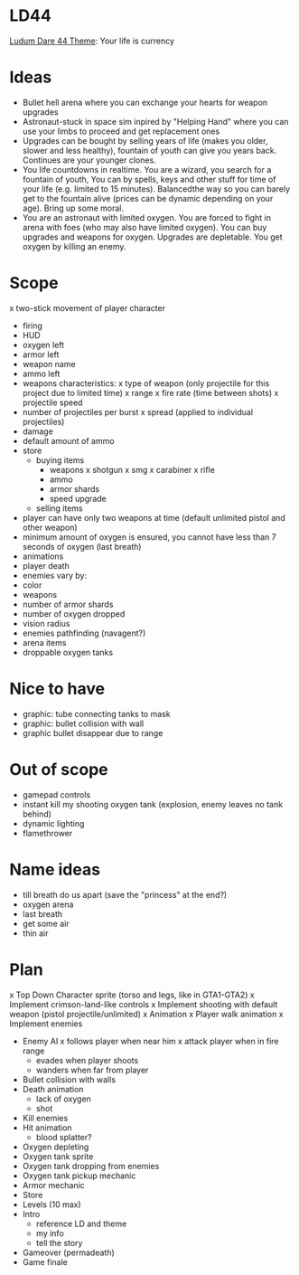 # LD44
[Ludum Dare 44 Theme](https://ldjam.com/events/ludum-dare/44): Your life is currency

# Ideas
- Bullet hell arena where you can exchange your hearts for weapon upgrades
- Astronaut-stuck in space sim inpired by "Helping Hand" where you can use your limbs to proceed and get replacement ones
- Upgrades can be bought by selling years of life (makes you older, slower and less healthy), fountain of youth can give you years back. Continues are your younger clones.
- You life countdowns in realtime. You are a wizard, you search for a fountain of youth, You can by spells, keys and other stuff for time of your life (e.g. limited to 15 minutes). Balancedthe way so you can barely get to the fountain alive (prices can be dynamic depending on your age). Bring up some moral.
- You are an astronaut with limited oxygen. You are forced to fight in arena with foes (who may also have limited oxygen). You can buy upgrades and weapons for oxygen. Upgrades are depletable. You get oxygen by killing an enemy.

# Scope
x two-stick movement of player character
- firing
- HUD
 - oxygen left
 - armor left
 - weapon name
 - ammo left
- weapons characteristics:
 x type of weapon (only projectile for this project due to limited time)
 x range
 x fire rate (time between shots)
 x projectile speed
 - number of projectiles per burst
 x spread (applied to individual projectiles)
 - damage
 - default amount of ammo
- store	
	- buying items
		- weapons
			x shotgun
			x smg
			x carabiner
			x rifle
		- ammo
		- armor shards
		- speed upgrade
	- selling items
- player can have only two weapons at time (default unlimited pistol and other weapon)
- minimum amount of oxygen is ensured, you cannot have less than 7 seconds of oxygen (last breath)
- animations
 - player death
- enemies vary by:
 - color
 - weapons
 - number of armor shards
 - number of oxygen dropped
 - vision radius
- enemies pathfinding (navagent?)
- arena items
 - droppable oxygen tanks

# Nice to have
- graphic: tube connecting tanks to mask
- graphic: bullet collision with wall
- graphic bullet disappear due to range

# Out of scope
- gamepad controls
- instant kill my shooting oxygen tank (explosion, enemy leaves no tank behind)
- dynamic lighting
- flamethrower


# Name ideas
- till breath do us apart (save the "princess" at the end?)
- oxygen arena
- last breath
- get some air
- thin air



# Plan

x Top Down Character sprite (torso and legs, like in GTA1-GTA2)
x Implement crimson-land-like controls
x Implement shooting with default weapon (pistol projectile/unlimited)
	x Animation
x Player walk animation
x Implement enemies
- Enemy AI
	x follows player when near him
	x attack player when in fire range
	- evades when player shoots
	- wanders when far from player
- Bullet collision with walls
- Death animation 
	- lack of oxygen
	- shot
- Kill enemies
- Hit animation
	- blood splatter?
- Oxygen depleting
- Oxygen tank sprite
- Oxygen tank dropping from enemies
- Oxygen tank pickup mechanic
- Armor mechanic
- Store
- Levels (10 max)
- Intro
	- reference LD and theme
	- my info
	- tell the story
- Gameover (permadeath)
- Game finale

